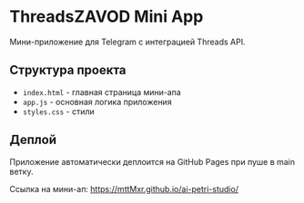 # ThreadsZAVOD Mini App

Мини-приложение для Telegram с интеграцией Threads API.

## Структура проекта

- `index.html` - главная страница мини-апа
- `app.js` - основная логика приложения
- `styles.css` - стили

## Деплой

Приложение автоматически деплоится на GitHub Pages при пуше в main ветку.

Ссылка на мини-ап: https://mttMxr.github.io/ai-petri-studio/ 